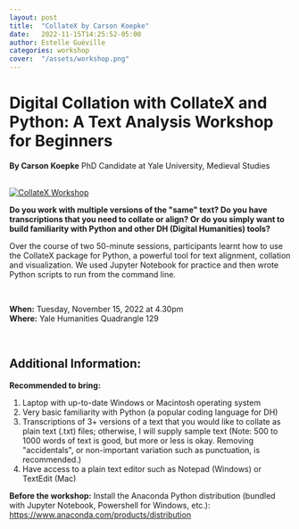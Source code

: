 ```yaml
---
layout: post
title:  "CollateX by Carson Koepke"
date:   2022-11-15T14:25:52-05:00
author: Estelle Guéville
categories: workshop
cover:  "/assets/workshop.png"
---
```


# Digital Collation with CollateX and Python: A Text Analysis Workshop for Beginners
**By Carson Koepke** PhD Candidate at Yale University, Medieval Studies

<br>


<a href="/assets/collatex/1.HEIC" data-lightbox="collatex" data-title="CollateX Workshop">
  <img src="/assets/collatex/1.HEIC" title="CollateX Workshop">
</a>

<br>

**Do you work with multiple versions of the "same" text? Do you have transcriptions that you need to collate or align? Or do you simply want to build familiarity with Python and other DH (Digital Humanities) tools?**

Over the course of two 50-minute sessions, participants learnt how to use the CollateX package for Python, a powerful tool for text alignment, collation and visualization. We used Jupyter Notebook for practice and then wrote Python scripts to run from the command line.

<br>

**When:** Tuesday, November 15, 2022 at 4.30pm  
**Where:** Yale Humanities Quadrangle 129

<br>

## Additional Information:
**Recommended to bring:**
1. Laptop with up-to-date Windows or Macintosh operating system
2. Very basic familiarity with Python (a popular coding language for DH)
3. Transcriptions of 3+ versions of a text that you would like to collate as plain text (.txt) files; otherwise, I will supply sample text (Note: 500 to 1000 words of text is good, but more or less is okay. Removing "accidentals", or non-important variation such as punctuation, is recommended.)
4. Have access to a plain text editor such as Notepad (Windows) or TextEdit (Mac)  

**Before the workshop:**
Install the Anaconda Python distribution (bundled with Jupyter Notebook, Powershell for Windows, etc.): https://www.anaconda.com/products/distribution
